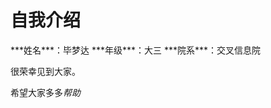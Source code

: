 <h1>自我介绍</h1>
***姓名***：毕梦达
***年级***：大三
***院系***：交叉信息院

<p>很荣幸见到大家。</p>

<p> 希望大家多多<em>帮助<em></p>







